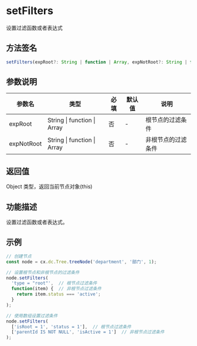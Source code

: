 # setFilters

设置过滤函数或者表达式

## 方法签名
```typescript
setFilters(expRoot?: String | function | Array, expNotRoot?: String | function | Array) => Object
```

## 参数说明
| 参数名 | 类型 | 必填 | 默认值 | 说明 |
|--------|------|------|--------|------|
| expRoot | String \| function \| Array | 否 | - | 根节点的过滤条件 |
| expNotRoot | String \| function \| Array | 否 | - | 非根节点的过滤条件 |

## 返回值
Object 类型，返回当前节点对象(this)

## 功能描述
设置过滤函数或者表达式。

## 示例
```typescript
// 创建节点
const node = cx.dc.Tree.treeNode('department', '部门', 1);

// 设置根节点和非根节点的过滤条件
node.setFilters(
  'type = "root"',  // 根节点过滤条件
  function(item) {  // 非根节点过滤条件
    return item.status === 'active';
  }
);

// 使用数组设置过滤条件
node.setFilters(
  ['isRoot = 1', 'status = 1'],  // 根节点过滤条件
  ['parentId IS NOT NULL', 'isActive = 1']  // 非根节点过滤条件
);
``` 